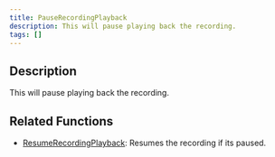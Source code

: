 ```yaml
---
title: PauseRecordingPlayback
description: This will pause playing back the recording.
tags: []
---
```


## Description

This will pause playing back the recording.


## Related Functions

- [ResumeRecordingPlayback](../functions/ResumeRecordingPlayback): Resumes the recording if its paused.
